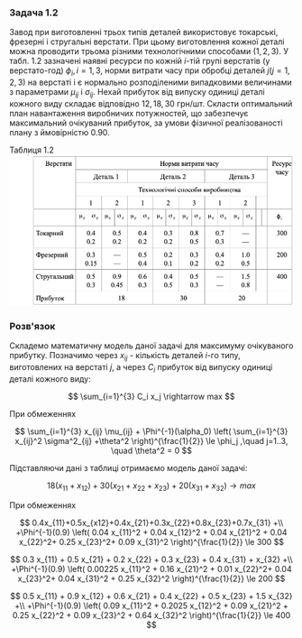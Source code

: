 ### Задача 1.2

Завод при виготовленні трьох типів деталей використовує токарські, фрезерні і стругальні верстати. При цьому виготовлення кожної деталі можна проводити трьома різними технологічними способами $(1, 2, 3)$. У табл. 1.2 зазначені наявні ресурси по кожній $i$-тій групі верстатів (у верстато-год) $\phi_i, i=1,3$, норми витрати часу при обробці деталей $j (j=1, 2, 3)$ на верстаті і є нормально розподіленими випадковими величинами з параметрами  $\mu_{ij}$ і $\sigma_{ij}$. Нехай прибуток від випуску одиниці деталі кожного виду складає відповідно $12, 18, 30$ грн/шт. 
Скласти оптимальний план навантаження виробничих потужностей, що забезпечує максимальний очікуваний прибуток, за умови фізичної реалізованості плану з ймовірністю 0.90.

Таблиця 1.2
![](./img.png)

### Розв'язок

Складемо математичну модель даної задачі для максимуму очікуваного прибутку.
Позначимо через $x_{ij}$ - кількість деталей $i$-го типу, виготовлених на верстаті $j$,
а через $C_i$ прибуток від випуску одиниці деталі кожного виду:

$$  \sum_{i=1}^{3} C_i x_j \rightarrow max $$


При обмеженнях

$$  \sum_{i=1}^{3} x_{ij} \mu_{ij} + \Phi^{-1}(\alpha_0) \left( \sum_{i=1}^{3} x_{ij}^2 \sigma^2_{ij} +\theta^2 \right)^{\frac{1}{2}} \le \phi_j ,\quad j=1..3, \quad \theta^2 = 0
$$

Підставляючи дані з таблиці отримаємо модель даної задачі:

$$ 18(x_{11}+x_{12}) + 30(x_{21}+x_{22}+x_{23}) + 20(x_{31}+x_{32}) \rightarrow max
$$

При обмеженнях

$$ 0.4x_{11}+0.5x_{x12}+0.4x_{21}+0.3x_{22}+0.8x_{23}+0.7x_{31} +\\
+\Phi^{-1}(0.9) \left(  
0.04 x_{11}^2 + 0.04 x_{12}^2 + 0.04 x_{21}^2 + 0.04 x_{22}^2+ 0.25 x_{23}^2+ 0.09 x_{31}^2
\right)^{\frac{1}{2}} \le 300
$$


$$ 0.3 x_{11} + 0.5 x_{21} + 0.2 x_{22} + 0.3 x_{23} + 0.4 x_{31} + x_{32} +\\
+\Phi^{-1}(0.9) \left(  
0.00225 x_{11}^2 + 0.16 x_{21}^2 + 0.01 x_{22}^2+ 0.04 x_{23}^2+ 0.04 x_{31}^2 + 0.25 x_{32}^2
\right)^{\frac{1}{2}} \le 200
$$


$$ 0.5 x_{11} + 0.9 x_{12} + 0.6 x_{21} + 0.4 x_{22} + 0.5 x_{23} + 1.5 x_{32} +\\
+\Phi^{-1}(0.9) \left(  
0.09 x_{11}^2 + 0.2025 x_{12}^2 + 0.09 x_{21}^2 + 0.25 x_{22}^2 + 0.09 x_{23}^2 + 0.64 x_{32}^2
\right)^{\frac{1}{2}} \le 400
$$
